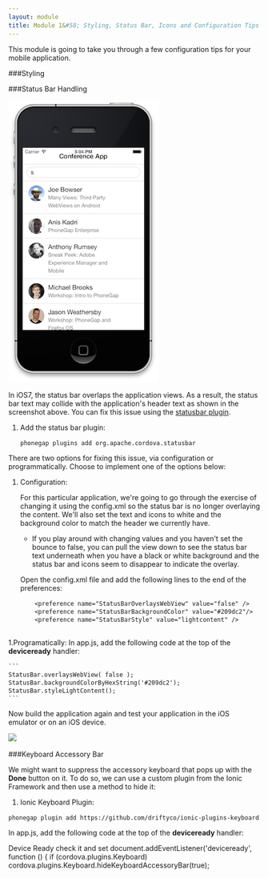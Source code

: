```yaml
---
layout: module
title: Module 1&#58; Styling, Status Bar, Icons and Configuration Tips
---
```

This module is going to take you through a few configuration tips for your mobile application.

###Styling

###Status Bar Handling

![](images/statusbar-issue.png)

In iOS7, the status bar overlaps the application views. As a result, the status bar text may collide with the 
application's header text as shown in the screenshot above. You can fix this issue using the [statusbar plugin](https://github.com/apache/cordova-plugin-statusbar). 

1. Add the status bar plugin:

    ```
    phonegap plugins add org.apache.cordova.statusbar
    ```

There are two options for fixing this issue, via configuration or programmatically. Choose to implement one of the options below:

1. Configuration:
   
   For this particular application, we're going to go through the exercise of changing it using the config.xml so the status bar is no longer
   overlaying the content. We'll also set the text and icons to white and the background color to match the header we currently have.
   
   
   * If you play around with changing values and you haven't set the bounce to false, you can pull the view down to see the status bar text underneath when you have a black or white background and the status bar and icons seem to disappear to indicate the overlay.

   
   Open the config.xml file and add the following lines to the end of the preferences:
   
   ```
       <preference name="StatusBarOverlaysWebView" value="false" />
       <preference name="StatusBarBackgroundColor" value="#209dc2"/>
       <preference name="StatusBarStyle" value="lightcontent" />
       
    ```

1.Programatically:
  In app.js, add the following code at the top of the **deviceready** handler:

    ```
    StatusBar.overlaysWebView( false );
    StatusBar.backgroundColorByHexString('#209dc2');
    StatusBar.styleLightContent();
    ```

Now build the application again and test your application in the iOS emulator or on an iOS device.

![](images/statusbarfix.png)
    
    
###Keyboard Accessory Bar 

We might want to suppress the accessory keyboard that pops up with the **Done** button on it. To do so, we can 
use a custom plugin from the Ionic Framework and then use a method to hide it:


1. Ionic Keyboard Plugin:

  ```  
  phonegap plugin add https://github.com/driftyco/ionic-plugins-keyboard
  ```
  
  In app.js, add the following code at the top of the **deviceready** handler:



Device Ready check it and set
document.addEventListener('deviceready', function () {
	if (cordova.plugins.Keyboard)
            cordova.plugins.Keyboard.hideKeyboardAccessoryBar(true);
            

